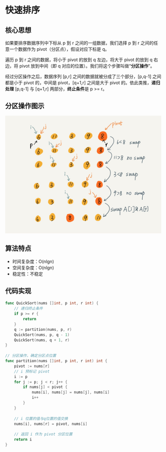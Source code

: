 # 快速排序

## 核心思想

如果要排序数据序列中下标从 p 到 r 之间的一组数据，我们选择 p 到 r 之间的任意一个数据作为 pivot（分区点），假设对应下标是 q。

遍历 p 到 r 之间的数据，将小于 pivot 的放到 q 左边，将大于 pivot 的放到 q 右边，将 pivot 放到中间（即 q 对应的位置）。我们将这个步骤叫做“**分区操作**”。

经过分区操作之后，数据序列 [p,r] 之间的数据就被分成了三个部分，[p,q-1] 之间都是小于 pivot 的，中间是 pivot，[q+1,r] 之间是大于 pivot 的。依此类推，**递归处理** [p,q-1] 与 [q+1,r] 两部分，**终止条件**是 p >= r。

## 分区操作图示

![快排-分区操作](./static/quick_sort.png)

## 算法特点

- 时间复杂度：O(nlgn)
- 空间复杂度：O(nlgn)
- 稳定性：不稳定

## 代码实现

```go
func QuickSort(nums []int, p int, r int) {
    // 递归终止条件
    if p >= r {
        return
    }
    q := partition(nums, p, r)
    QuickSort(nums, p, q - 1)
    QuickSort(nums, q + 1, r)
}

// 分区操作，确定分区点位置
func partition(nums []int, p int, r int) int {
    pivot := nums[r]
    // i 预标记 pivot
    i := p
    for j := p; j < r; j++ {
        if nums[j] < pivot {
            nums[i], nums[j] = nums[j], nums[i]
            i++
        }
    }

    // i 位置的值与q位置的值交换
    nums[i], nums[r] = pivot, nums[i]
    
    // 返回 i 作为 pivot 分区位置
    return i
}
```